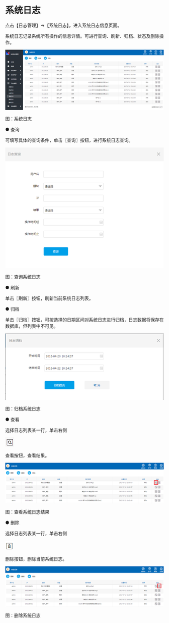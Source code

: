 # 系统日志

点击【日志管理】→【系统日志】，进入系统日志信息页面。

系统日志记录系统所有操作的信息详情。可进行查询、刷新、归档、状态及删除操作。

![](/articles/idm/5-/images/image128.png)

图：系统日志

● 查询

可填写具体的查询条件，单击〖查询〗按钮，进行系统日志查询。

![](/articles/idm/5-/images/image129.png)

图：查询系统日志

● 刷新

单击〖刷新〗按钮，刷新当前系统日志列表。

● 归档

单击〖归档〗按钮，可按选择的日期区间对系统日志进行归档，日志数据将保存在数据库，但列表中不可见。

![](/articles/idm/5-/images/image111.png)

图：归档系统日志

● 查看

选择日志列表某一行，单击右侧

![](/articles/idm/5-/images/image124.png)

查看按钮，查看结果。

![](/articles/idm/5-/images/image130.png)

图：查看系统日志结果

● 删除

选择日志列表某一行，单击右侧

![](/articles/idm/5-/images/image131.png)

删除按钮，删除当前系统日志。

![](/articles/idm/5-/images/image132.png)

图：删除系统日志